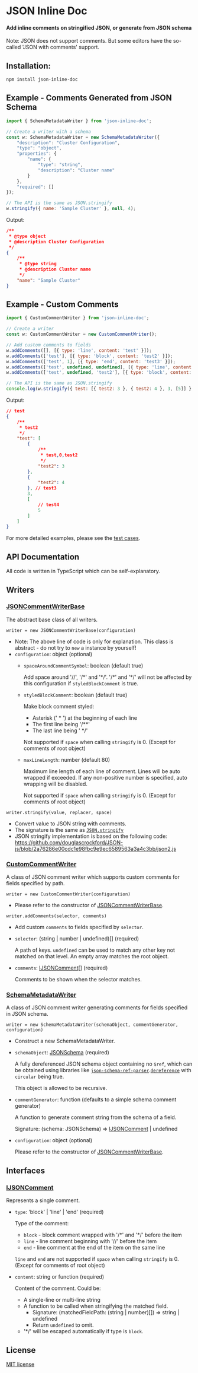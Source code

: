 
JSON Inline Doc
============================
#### Add inline comments on stringified JSON, or generate from JSON schema
Note: JSON does not support comments. But some editors have the so-called 'JSON with comments' support.

Installation:
--------------------------
```bash
npm install json-inline-doc
```

Example - Comments Generated from JSON Schema
--------------------------

```javascript
import { SchemaMetadataWriter } from 'json-inline-doc';

// Create a writer with a schema
const w: SchemaMetadataWriter = new SchemaMetadataWriter({
    "description": "Cluster Configuration",
    "type": "object",
    "properties": {
        "name": {
            "type": "string",
            "description": "Cluster name"
        }
    },
    "required": []
});

// The API is the same as JSON.stringify
w.stringify({ name: 'Sample Cluster' }, null, 4);
```

Output:
```json
/**
 * @type object
 * @description Cluster Configuration
 */
{
    /**
     * @type string
     * @description Cluster name
     */
    "name": "Sample Cluster"
}
```

Example - Custom Comments
--------------------------

```javascript
import { CustomCommentWriter } from 'json-inline-doc';

// Create a writer
const w: CustomCommentWriter = new CustomCommentWriter();

// Add custom comments to fields
w.addComments([], [{ type: 'line', content: 'test' }]);
w.addComments(['test'], [{ type: 'block', content: 'test2' }]);
w.addComments(['test', 1], [{ type: 'end', content: 'test3' }]);
w.addComments(['test', undefined, undefined], [{ type: 'line', content: 'test4' }]);
w.addComments(['test', undefined, 'test2'], [{ type: 'block', content: path => path.toString() }]);

// The API is the same as JSON.stringify
console.log(w.stringify({ test: [{ test2: 3 }, { test2: 4 }, 3, [5]] }, null, 4));
```

Output:
```json
// test
{
    /**
     * test2
     */
    "test": [
        {
            /**
             * test,0,test2
             */
            "test2": 3
        },
        {
            "test2": 4
        }, // test3
        3,
        [
            // test4
            5
        ]
    ]
}
```

For more detailed examples, please see the [test cases](src/test).


API Documentation
--------------------------
All code is written in TypeScript which can be self-explanatory.

## Writers

### [JSONCommentWriterBase](src/jsonCommentWriterBase.ts)

The abstract base class of all writers.

`writer = new JSONCommentWriterBase(configuration)`
* Note: The above line of code is only for explanation. This class is abstract - do not try to `new` a instance by yourself!
* `configuration`: object (optional)
	* `spaceAroundCommentSymbol`: boolean (default true)
	
		Add space around '//', '/\*' and '\*/'.
		'/\*' and '\*/' will not be affected by this configuration if `styledBlockComment` is true.
	* `styledBlockComment`: boolean (default true)

		Make block comment styled:
		* Asterisk (' \* ') at the beginning of each line
		* The first line being '/\*\*'
		* The last line being ' \*\/'
		
		Not supported if `space` when calling `stringify` is 0.
		(Except for comments of root object)
	* `maxLineLength`: number (default 80)

		Maximum line length of each line of comment.
		Lines will be auto wrapped if exceeded.
		If any non-positive number is specified, auto wrapping will be disabled.

		Not supported if `space` when calling `stringify` is 0.
		(Except for comments of root object)

`writer.stringify(value, replacer, space)`
* Convert value to JSON string with comments.
* The signature is the same as [`JSON.stringify`](https://developer.mozilla.org/en-US/docs/Web/JavaScript/Reference/Global_Objects/JSON/stringify)
* JSON stringify implementation is based on the following code: https://github.com/douglascrockford/JSON-js/blob/2a76286e00cdc1e98fbc9e9ec6589563a3a4c3bb/json2.js


### [CustomCommentWriter](src/customCommentWriter.ts)

A class of JSON comment writer which supports custom comments for fields specified by path.

`writer = new CustomCommentWriter(configuration)`
* Please refer to the constructor of [JSONCommentWriterBase](#JSONCommentWriterBase).

`writer.addComments(selector, comments)`
* Add custom `comments` to fields specified by `selector`.
* `selector`: (string | number | undefined)[] (required)

	A path of keys.
	`undefined` can be used to match any other key not matched on that level.
	An empty array matches the root object.

* `comments`: [IJSONComment](#IJSONComment)[] (required)

	Comments to be shown when the selector matches.

### [SchemaMetadataWriter](src/schemaMetadataWriter.ts)

A class of JSON comment writer generating comments for fields specified in JSON schema.

`writer = new SchemaMetadataWriter(schemaObject, commentGenerator, configuration)`
* Construct a new SchemaMetadataWriter.
* `schemaObject`: [JSONSchema](https://json-schema.org/) (required)

	A fully dereferenced JSON schema object
	containing no `$ref`, which can be obtained using libraries like
	[`json-schema-ref-parser`](https://www.npmjs.com/package/json-schema-ref-parser).[`dereference`](https://apidevtools.org/json-schema-ref-parser/docs/ref-parser.html#dereferenceschema-options-callback) with `circular` being true.
	
	This object is allowed to be recursive.
* `commentGenerator`: function (defaults to a simple schema comment generator)

	A function to generate comment string from the schema of a field.

	Signature: (schema: JSONSchema) => [IJSONComment](#IJSONComment) | undefined
* `configuration`: object (optional)

	Please refer to the constructor of [JSONCommentWriterBase](#JSONCommentWriterBase).

## Interfaces

### [IJSONComment](src/types.ts)

Represents a single comment.

* `type`: 'block' | 'line' | 'end' (required)

	Type of the comment:
    * `block` - block comment wrapped with '/\*' and '\*\/' before the item
    * `line` - line comment beginning with '//' before the item
    * `end` - line comment at the end of the item on the same line

    `line` and `end` are not supported if `space` when calling `stringify` is 0.
    (Except for comments of root object)
* `content`: string or function (required)
	
	Content of the comment. Could be:
     * A single-line or multi-line string
     * A function to be called when stringifying the matched field.
	 	* Signature: (matchedFieldPath: (string | number)[]) => string | undefined
     	* Return `undefined` to omit.
     * '*\/' will be escaped automatically if type is `block`.


License
--------------------------
[MIT license](LICENSE)